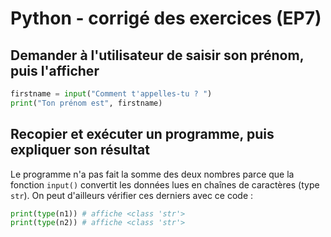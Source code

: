 # Python - corrigé des exercices (EP7)

## Demander à l'utilisateur de saisir son prénom, puis l'afficher

```python
firstname = input("Comment t'appelles-tu ? ")
print("Ton prénom est", firstname)
```

## Recopier et exécuter un programme, puis expliquer son résultat

Le programme n'a pas fait la somme des deux nombres parce que la fonction `input()` convertit les données lues en chaînes de caractères (type `str`). On peut d'ailleurs vérifier ces derniers avec ce code :

```python
print(type(n1)) # affiche <class 'str'>
print(type(n2)) # affiche <class 'str'>
```
